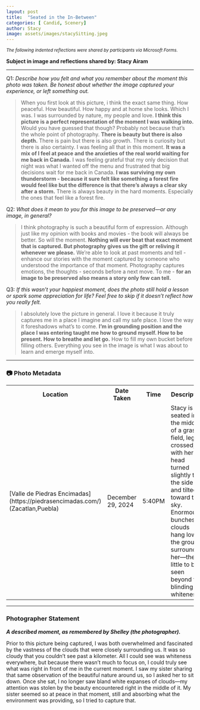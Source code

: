 ```yaml
---
layout: post
title:  "Seated in the In-Between"
categories: [ Candid, Scenery]
author: Stacy
image: assets/images/stacySitting.jpeg
---
```


<small><em>The following indented reflections were shared by participants via Microsoft Forms.</em></small>

**Subject in image and reflections shared by: Stacy Airam**

***


Q1: *Describe how you felt and what you remember about the moment this photo was taken. Be honest about whether the image captured your experience, or left something out.*

<!--more-->
> When you first look at this picture, i think the exact same thing. How peaceful. How beautiful. How happy and at home she looks. Which I was. I was surrounded by nature, my people and love. **I think this picture is a perfect representation of the moment I was walking into.** Would you have guessed that though? Probably not because that’s the whole point of photography. **There is beauty but there is also depth.** There is pain but there is also growth. There is curiosity but there is also certainty. I was feeling all that in this moment. **It was a mix of I feel at peace and the anxieties of the real world waiting for me back in Canada.** I was feeling grateful that my only decision that night was what I wanted off the menu and frustrated that big decisions wait for me back in Canada. **I was surviving my own thunderstorm - because it sure felt like something a forest fire would feel like but the difference is that there’s always a clear sky after a storm.** There is always beauty in the hard moments. Especially the ones that feel like a forest fire.

Q2: *What does it mean to you for this image to be preserved—or any image, in general?*

> I think photography is such a beautiful form of expression. Although just like my opinion with books and movies - the book will always be better. So will the moment. **Nothing will ever beat that exact moment that is captured. But photography gives us the gift or reliving it whenever we please.** We’re able to look at past moments and tell - enhance our stories with the moment captured by someone who understood the importance of that moment. Photography captures emotions, the thoughts - seconds before a next move. To me - **for an image to be preserved also means a story only few can tell.**

Q3: *If this wasn’t your happiest moment, does the photo still hold a lesson or spark some appreciation for life? Feel free to skip if it doesn’t reflect how you really felt.*

> I absolutely love the picture in general. I love it because it truly captures me in a place I imagine and call my safe place. I love the way it foreshadows what’s to come. **I’m in grounding position and the place I was entering taught me how to ground myself. How to be present. How to breathe and let go.** How to fill my own bucket before filling others. Everything you see in the image is what I was about to learn and emerge myself into.

***

### 📷 Photo Metadata

<table>
    <tr>
        <th>Location</th>
        <th>Date Taken</th>
        <th>Time</th>
        <th>Description</th>
    </tr>
    <tr>
        <td>[Valle de Piedras Encimadas] (https://piedrasencimadas.com/) (Zacatlan,Puebla)</td>
        <td>December 29, 2024</td>
        <td>5:40PM</td>
        <td>Stacy is seated in the middle of a grassy field, legs crossed, with her head turned slightly to the side and tilted toward the sky. Enormous bunches of clouds hang low to the ground, surrounding her—there’s little to be seen beyond the blinding whiteness.</td>
    </tr>
</table>


***

### Photographer Statement
***A described moment, as remembered by Shelley (the photographer).***

Prior to this picture being captured, I was both overwhelmed and fascinated by the vastness of the clouds that were closely surrounding us. It was so cloudy that you couldn’t see past a kilometer. All I could see was whiteness everywhere, but because there wasn’t much to focus on, I could truly see what was right in front of me in the current moment. I saw my sister sharing that same observation of the beautiful nature around us, so I asked her to sit down. Once she sat, I no longer saw bland white expanses of clouds—my attention was stolen by the beauty encountered right in the middle of it. My sister seemed so at peace in that moment, still and absorbing what the environment was providing, so I tried to capture that.